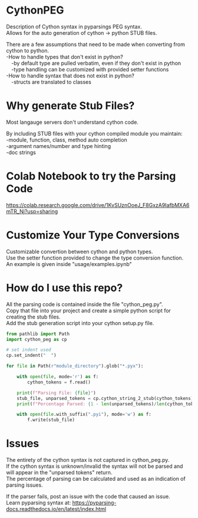 # CythonPEG
Description of Cython syntax in pyparsings PEG syntax.  
Allows for the auto generation of cython -> python STUB files.  

There are a few assumptions that need to be made when converting from cython to python.  
-How to handle types that don't exist in python?  
&emsp;-by default type are pulled verbatim, even if they don't exist in python  
&emsp;-type handling can be customized with provided setter functions  
-How to handle syntax that does not exist in python?  
&emsp;-structs are translated to classes

# Why generate Stub Files?
Most langauge servers don't understand cython code.  

By including STUB files with your cython compiled module you maintain:  
-module, function, class, method auto completion  
-argument names/number and type hinting  
-doc strings  

# Colab Notebook to try the Parsing Code
https://colab.research.google.com/drive/1KvSUznOoeJ_F8GxzA9IafbMXA6mTR_Nj?usp=sharing

# Customize Your Type Conversions
Customizable convertion between cython and python types.  
Use the setter function provided to change the type conversion function.  
An example is given inside "usage/examples.ipynb"

# How do I use this repo?
All the parsing code is contained inside the file "cython_peg.py".  
Copy that file into your project and create a simple python script for creating the stub files.  
Add the stub generation script into your cython setup.py file.

```python
from pathlib import Path
import cython_peg as cp

# set indent used
cp.set_indent("  ")

for file in Path(r"module_directory").glob("*.pyx"):

    with open(file, mode='r') as f:
        cython_tokens = f.read()

    print(f"Parsing File: {file}")
    stub_file, unparsed_tokens = cp.cython_string_2_stub(cython_tokens)
    print(f"Percentage Parsed: {1 - len(unparsed_tokens)/len(cython_tokens)}")

    with open(file.with_suffix(".pyi"), mode='w') as f:
        f.write(stub_file)
```

# Issues
The entirety of the cython syntax is not captured in cython_peg.py.  
If the cython syntax is unknown/invalid the syntax will not be parsed and will appear in the "unparsed tokens" return.  
The percentage of parsing can be calculated and used as an indication of parsing issues.  

If the parser fails, post an issue with the code that caused an issue.  
Learn pyparsing syntax at: https://pyparsing-docs.readthedocs.io/en/latest/index.html  
